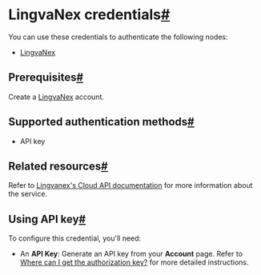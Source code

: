 [](https://github.com/n8n-io/n8n-docs/edit/main/docs/integrations/builtin/credentials/lingvanex.md "Edit this page")

# LingvaNex credentials[#](#lingvanex-credentials "Permanent link")

You can use these credentials to authenticate the following nodes:

*   [LingvaNex](../../app-nodes/n8n-nodes-base.lingvanex/)

## Prerequisites[#](#prerequisites "Permanent link")

Create a [LingvaNex](https://lingvanex.com) account.

## Supported authentication methods[#](#supported-authentication-methods "Permanent link")

*   API key

## Related resources[#](#related-resources "Permanent link")

Refer to [Lingvanex's Cloud API documentation](https://docs.lingvanex.com/reference/overview) for more information about the service.

## Using API key[#](#using-api-key "Permanent link")

To configure this credential, you'll need:

*   An **API Key**: Generate an API key from your **Account** page. Refer to [Where can I get the authorization key?](https://docs.lingvanex.com/reference/translator-service-faq#where-can-i-get-the-authorization-key) for more detailed instructions.